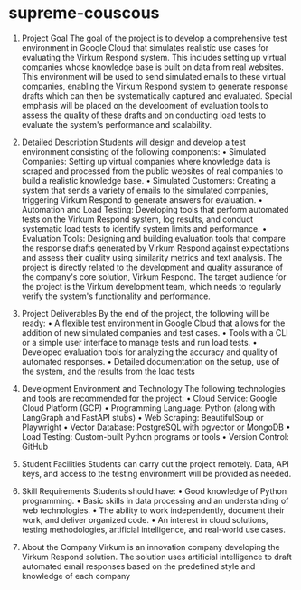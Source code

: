 # supreme-couscous

1. Project Goal
The goal of the project is to develop a comprehensive test environment in Google Cloud that
simulates realistic use cases for evaluating the Virkum Respond system. This includes setting up
virtual companies whose knowledge base is built on data from real websites. This environment will
be used to send simulated emails to these virtual companies, enabling the Virkum Respond system
to generate response drafts which can then be systematically captured and evaluated. Special
emphasis will be placed on the development of evaluation tools to assess the quality of these drafts
and on conducting load tests to evaluate the system's performance and scalability.

3. Detailed Description
  Students will design and develop a test environment consisting of the following components:
    • Simulated Companies: Setting up virtual companies where knowledge data is scraped and
  processed from the public websites of real companies to build a realistic knowledge base.
    • Simulated Customers: Creating a system that sends a variety of emails to the simulated
  companies, triggering Virkum Respond to generate answers for evaluation.
    • Automation and Load Testing: Developing tools that perform automated tests on the
  Virkum Respond system, log results, and conduct systematic load tests to identify system
  limits and performance.
    • Evaluation Tools: Designing and building evaluation tools that compare the response drafts
  generated by Virkum Respond against expectations and assess their quality using similarity
  metrics and text analysis.
  The project is directly related to the development and quality assurance of the company's core
  solution, Virkum Respond. The target audience for the project is the Virkum development team,
  which needs to regularly verify the system's functionality and performance.
  4. Project Deliverables
  By the end of the project, the following will be ready:
    • A flexible test environment in Google Cloud that allows for the addition of new simulated
  companies and test cases.
    • Tools with a CLI or a simple user interface to manage tests and run load tests.
    • Developed evaluation tools for analyzing the accuracy and quality of automated responses.
    • Detailed documentation on the setup, use of the system, and the results from the load tests

4. Development Environment and Technology
  The following technologies and tools are recommended for the project:
    • Cloud Service: Google Cloud Platform (GCP)
    • Programming Language: Python (along with LangGraph and FastAPI stubs)
    • Web Scraping: BeautifulSoup or Playwright
    • Vector Database: PostgreSQL with pgvector or MongoDB
    • Load Testing: Custom-built Python programs or tools
    • Version Control: GitHub
5. Student Facilities
  Students can carry out the project remotely. Data, API keys, and access to the testing
  environment will be provided as needed.
6. Skill Requirements
  Students should have:
    • Good knowledge of Python programming.
    • Basic skills in data processing and an understanding of web technologies.
    • The ability to work independently, document their work, and deliver organized code.
    • An interest in cloud solutions, testing methodologies, artificial intelligence, and real-world
  use cases.
7. About the Company
  Virkum is an innovation company developing the Virkum Respond solution. The solution uses
  artificial intelligence to draft automated email responses based on the predefined style and
  knowledge of each company
